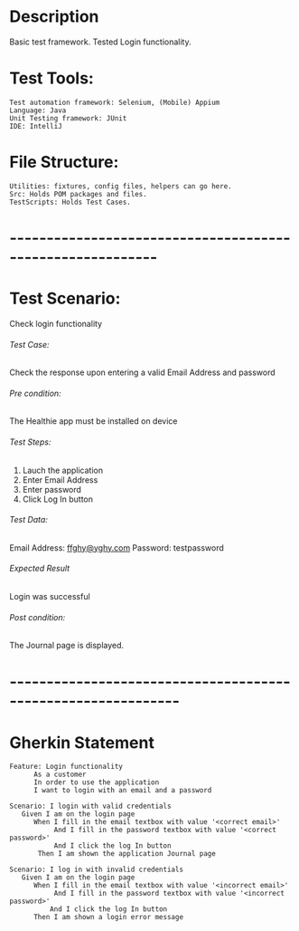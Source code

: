 # Description
Basic test framework. Tested Login functionality.

# Test Tools:
```
Test automation framework: Selenium, (Mobile) Appium 
Language: Java 
Unit Testing framework: JUnit 
IDE: IntelliJ
```

# File Structure:
```
Utilities: fixtures, config files, helpers can go here. 
Src: Holds POM packages and files. 
TestScripts: Holds Test Cases.
```
# ----------------------------------------------------------
# Test Scenario: 
Check login functionality

###### Test Case: 
Check the response upon entering a valid Email Address and password

###### Pre condition: 
The Healthie app must be installed on device

###### Test Steps:
1. Lauch the application
2. Enter Email Address
3. Enter password
4. Click Log In button

###### Test Data:
Email Address: ffghy@yghy.com
Password: testpassword

###### Expected Result
Login was successful

###### Post condition:
The Journal page is displayed.
# -------------------------------------------------------------
# Gherkin Statement
```
Feature: Login functionality
      As a customer
      In order to use the application
      I want to login with an email and a password

Scenario: I login with valid credentials
   Given I am on the login page
      When I fill in the email textbox with value '<correct email>'
           And I fill in the password textbox with value '<correct password>' 
           And I click the log In button
       Then I am shown the application Journal page

Scenario: I log in with invalid credentials
   Given I am on the login page
      When I fill in the email textbox with value '<incorrect email>'
           And I fill in the password textbox with value '<incorrect password>' 
          And I click the log In button 
      Then I am shown a login error message
```

